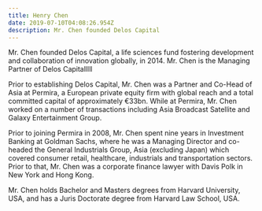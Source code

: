 ```yaml
---
title: Henry Chen
date: 2019-07-10T04:08:26.954Z
description: Mr. Chen founded Delos Capital
---
```

Mr. Chen founded Delos Capital, a life sciences fund fostering development and collaboration of innovation globally, in 2014. Mr. Chen is the Managing Partner of Delos Capitalllll

Prior to establishing Delos Capital, Mr. Chen was a Partner and Co-Head of Asia at Permira, a European private equity firm with global reach and a total committed capital of approximately &euro;33bn. While at Permira, Mr. Chen worked on a number of transactions including Asia Broadcast Satellite and Galaxy Entertainment Group.

Prior to joining Permira in 2008, Mr. Chen spent nine years in Investment Banking at Goldman Sachs, where he was a Managing Director and co-headed the General Industrials Group, Asia (excluding Japan) which covered consumer retail, healthcare, industrials and transportation sectors. Prior to that, Mr. Chen was a corporate finance lawyer with Davis Polk in New York and Hong Kong.

Mr. Chen holds Bachelor and Masters degrees from Harvard University, USA, and has a Juris Doctorate degree from Harvard Law School, USA.
